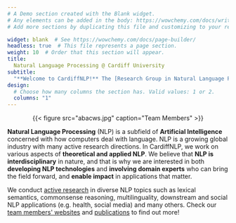 ```yaml
---
# A Demo section created with the Blank widget.
# Any elements can be added in the body: https://wowchemy.com/docs/writing-markdown-latex/
# Add more sections by duplicating this file and customizing to your requirements.

widget: blank  # See https://wowchemy.com/docs/page-builder/
headless: true  # This file represents a page section.
weight: 10  # Order that this section will appear.
title: 
  Natural Language Processing @ Cardiff University
subtitle:
  "**Welcome to CardiffNLP!** The [Research Group in Natural Language Processing](https://www.cardiff.ac.uk/research/explore/research-units/natural-language-processing) at [Cardiff University](https://www.cardiff.ac.uk/)"
design:
  # Choose how many columns the section has. Valid values: 1 or 2.
  columns: "1"
---
```


<center>{{< figure src="abacws.jpg" caption="Team Members" >}}</center>
  
**Natural Language Processing** (NLP) is a subfield of **Artificial Intelligence** concerned with how computers deal with language. 
NLP is a growing global industry with many active research directions. 
In CardiffNLP, we work on various aspects of **theoretical and applied NLP**. 
We believe that **NLP is interdisciplinary** in nature, and that is why we are interested in both **developing NLP technologies** and **involving domain experts** who can bring the field forward, and **enable impact** in applications that matter. 

We conduct [active research](research) in diverse NLP topics such as lexical semantics, commonsense reasoning, multilinguality, downstream and social NLP applications (e.g. health, social media) and many others.
Check our [team members' websites](people) and [publications](publications) to find out more!